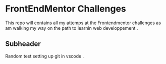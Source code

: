 # FrontEndMentor Challenges

This repo will contains all my attemps at the Frontendmentor challenges as am walking my way on the path to learnin web developpement .

## Subheader

Random test setting up git in vscode  .
